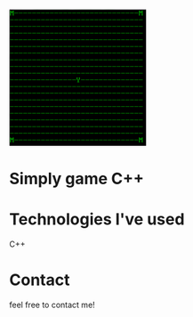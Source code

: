 ![homepage screenshot](img/Monsters.png)

# Simply game C++

# Technologies I've used
C++

# Contact
 feel free to contact me! 
